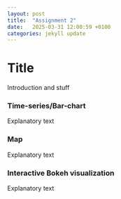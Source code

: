 ```yaml
---
layout: post
title:  "Assignment 2"
date:   2025-03-31 12:00:59 +0100
categories: jekyll update
---
```

# Title
Introduction and stuff

### Time-series/Bar-chart
Explanatory text

### Map
Explanatory text

### Interactive Bokeh visualization
Explanatory text